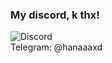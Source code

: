 ### My discord, k thx!
![Discord](https://discord.c99.nl/widget/theme-2/157109933857439744.png)
<br>Telegram: @hanaaaxd
